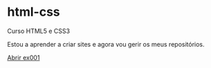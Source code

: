 # html-css
 Curso HTML5 e CSS3

Estou a aprender a criar sites e agora vou gerir os meus repositórios.

<a href="https://ramcmourao.github.io/html-css/exercicios/ex001/index.html">Abrir ex001</a>